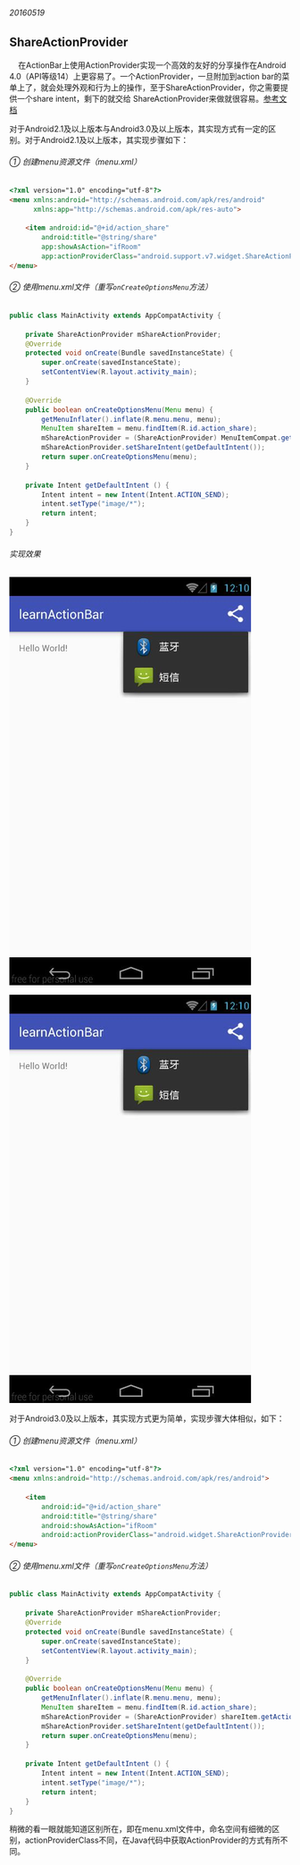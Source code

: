 ###### 20160519    

## ShareActionProvider   
&nbsp;&nbsp;&nbsp;&nbsp;在ActionBar上使用ActionProvider实现一个高效的友好的分享操作在Android 4.0（API等级14）上更容易了。一个ActionProvider，一旦附加到action bar的菜单上了，就会处理外观和行为上的操作，至于ShareActionProvider，你之需要提供一个share intent，剩下的就交给 ShareActionProvider来做就很容易。<a href="https://developer.android.com/reference/android/widget/ShareActionProvider.html">参考文档</a>

对于Android2.1及以上版本与Android3.0及以上版本，其实现方式有一定的区别。对于Android2.1及以上版本，其实现步骤如下：   
###### ① 创建menu资源文件（menu.xml）  
```html   
<?xml version="1.0" encoding="utf-8"?>
<menu xmlns:android="http://schemas.android.com/apk/res/android"
      xmlns:app="http://schemas.android.com/apk/res-auto">

    <item android:id="@+id/action_share"
        android:title="@string/share"
        app:showAsAction="ifRoom"
        app:actionProviderClass="android.support.v7.widget.ShareActionProvider"/>
</menu>
```   
###### ② 使用menu.xml文件（重写` onCreateOptionsMenu `方法）   
```java  
public class MainActivity extends AppCompatActivity {

    private ShareActionProvider mShareActionProvider;
    @Override
    protected void onCreate(Bundle savedInstanceState) {
        super.onCreate(savedInstanceState);
        setContentView(R.layout.activity_main);
    }

    @Override
    public boolean onCreateOptionsMenu(Menu menu) {
        getMenuInflater().inflate(R.menu.menu, menu);
        MenuItem shareItem = menu.findItem(R.id.action_share);
        mShareActionProvider = (ShareActionProvider) MenuItemCompat.getActionProvider(shareItem);
        mShareActionProvider.setShareIntent(getDefaultIntent());
        return super.onCreateOptionsMenu(menu);
    }

    private Intent getDefaultIntent () {
        Intent intent = new Intent(Intent.ACTION_SEND);
        intent.setType("image/*");
        return intent;
    }
}
```    
###### 实现效果   
![](img/2016051901.jpg)   

![](img/2016051901.jpg)   


对于Android3.0及以上版本，其实现方式更为简单，实现步骤大体相似，如下：    
###### ① 创建menu资源文件（menu.xml）  
```html   
<?xml version="1.0" encoding="utf-8"?>
<menu xmlns:android="http://schemas.android.com/apk/res/android">

    <item 
        android:id="@+id/action_share"
        android:title="@string/share"
        android:showAsAction="ifRoom"
        android:actionProviderClass="android.widget.ShareActionProvider"/>
</menu>
```   
###### ② 使用menu.xml文件（重写` onCreateOptionsMenu `方法）   
```java  
public class MainActivity extends AppCompatActivity {

    private ShareActionProvider mShareActionProvider;
    @Override
    protected void onCreate(Bundle savedInstanceState) {
        super.onCreate(savedInstanceState);
        setContentView(R.layout.activity_main);
    }

    @Override
    public boolean onCreateOptionsMenu(Menu menu) {
        getMenuInflater().inflate(R.menu.menu, menu);
        MenuItem shareItem = menu.findItem(R.id.action_share);
        mShareActionProvider = (ShareActionProvider) shareItem.getActionProvider();
        mShareActionProvider.setShareIntent(getDefaultIntent());
        return super.onCreateOptionsMenu(menu);
    }

    private Intent getDefaultIntent () {
        Intent intent = new Intent(Intent.ACTION_SEND);
        intent.setType("image/*");
        return intent;
    }
}
```    
稍微的看一眼就能知道区别所在，即在menu.xml文件中，命名空间有细微的区别，actionProviderClass不同，在Java代码中获取ActionProvider的方式有所不同。

